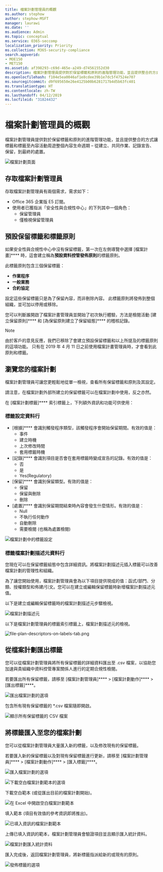 ```yaml
---
title: 檔案計劃管理員的概觀
ms.author: stephow
author: stephow-MSFT
manager: laurawi
ms.date: ''
ms.audience: Admin
ms.topic: conceptual
ms.service: O365-seccomp
localization_priority: Priority
ms.collection: M365-security-compliance
search.appverid:
- MOE150
- MET150
ms.assetid: af398293-c69d-465e-a249-d74561552d30
description: 檔案計劃管理員提供對於保留標籤和原則的進階管理功能，並且提供整合的方式讓標籤和標籤至內容活動周遊整個內容生命週期 – 從建立、共同作業、記錄宣告、保留，到最終的處置。
ms.openlocfilehash: f104e5ea0046af1e8cdee39b1e7dc5f47524e707
ms.sourcegitcommit: d9f695650e26e4125b00b6281717b4d5b63fc401
ms.translationtype: HT
ms.contentlocale: zh-TW
ms.lasthandoff: 04/12/2019
ms.locfileid: "31824432"
---
```

# <a name="overview-of-file-plan-manager"></a>檔案計劃管理員的概觀

檔案計劃管理員提供對於保留標籤和原則的進階管理功能，並且提供整合的方式讓標籤和標籤至內容活動周遊整個內容生命週期 – 從建立、共同作業、記錄宣告、保留，到最終的處置。

![檔案計劃頁面](media/file-plan-page.png)

## <a name="accessing-file-plan-manager"></a>存取檔案計劃管理員

存取檔案計劃管理員有兩個需求，需求如下：
- Office 365 企業版 E5 訂閱。
- 使用者已獲指派「安全性與合規性中心」的下列其中一個角色：
    - 保留管理員
    - 僅檢視保留管理員

## <a name="default-retention-labels-and-label-policy"></a>預設保留標籤和標籤原則

如果安全性與合規性中心中沒有保留標籤，第一次在左側導覽中選擇 [檔案計畫]**** 時，這會建立稱為**預設資料控管發佈原則**的標籤原則。 

此標籤原則包含三個保留標籤：

- **作業程序**
- **一般業務**
- **合約協定**

設定這些保留標籤只是為了保留內容，而非刪除內容。 此標籤原則將發佈到整個組織，並可加以停用或移除。 

您可以判斷誰開啟了檔案計畫管理員並開始了初次執行體驗，方法是檢閱活動 [建立保留原則]**** 和 [為保留原則建立了保留組態]**** 的稽核記錄。

> [!NOTE]
> 由於客戶的意見反應，我們已移除了會建立預設保留標籤和以上所提及的標籤原則的這項功能。 只有在 2019 年 4 月 11 日之前使用檔案計畫管理員時，才會看到此原則和標籤。

## <a name="navigating-your-file-plan"></a>瀏覽您的檔案計劃

檔案計劃管理員可讓您更輕鬆地從單一檢視，查看所有保留標籤和原則及其設定。

請注意，在檔案計劃外部所建立的保留標籤可以在檔案計劃中使用，反之亦然。

在 [檔案計劃標籤]**** 索引標籤上，下列額外資訊和功能可供使用：

### <a name="label-settings-columns"></a>標籤設定資料行

- [根據]**** 會識別觸發程序類型，該觸發程序會開始保留期間。有效的值是：
    - 事件
    - 建立時機
    - 上次修改時間
    - 套用標籤時機
- [記錄]**** 會識別項目是否會在套用標籤時變成宣告的記錄。有效的值是：
    - 否
    - 是
    - Yes(Regulatory)
- [保留]**** 會識別保留類型。有效的值是：
    - 保留
    - 保留與刪除
    - 刪除
- [處置]**** 會識別保留期間結束時內容會發生什麼情形。有效的值是：
    - Null
    - 不執行任何動作
    - 自動刪除
    - 需要檢閱 (也稱為處置檢閱)

![檔案計劃中的標籤設定](media/file-plan-label-columns.png)

### <a name="label-file-plan-descriptors-columns"></a>標籤檔案計劃描述元資料行

您現在可以在保留標籤組態中包含詳細資訊。將檔案計劃描述元插入標籤可以改善檔案計劃的管理性和組織。

為了讓您開始使用，檔案計劃管理員會為以下項目提供現成的值：函式/部門、分類、授權類型和佈建/引文。您可以在建立或編輯保留標籤時新增檔案計劃描述元值。

以下是建立或編輯保留標籤時的檔案計劃描述元步驟檢視。

![檔案計劃描述元](media/file-plan-descriptors.png)

以下是檔案計劃管理員的標籤索引標籤上，檔案計劃描述元的檢視。

![file-plan-descriptors-on-labels-tab.png](media/file-plan-descriptors-on-labels-tab.png)

## <a name="export-labels-out-of-your-file-plan"></a>從檔案計劃匯出標籤

您可以從檔案計劃管理員將所有保留標籤的詳細資料匯出至 .csv 檔案，以協助您加速與貴組織中資料控管專案關係人進行的定期合規性檢閱。

若要匯出所有保留標籤，請移至 [檔案計劃管理員]**** \> [檔案計劃動作]**** \> [匯出標籤]****。

![匯出檔案計劃的選項](media/file-plan-export-labels-option.png)

包含所有現有保留標籤的 *.csv 檔案隨即開啟。

![顯示所有保留標籤的 CSV 檔案](media/file-plan-csv-file.png)

## <a name="import-labels-into-your-file-plan"></a>將標籤匯入至您的檔案計劃

您可以從檔案計劃管理員大量匯入新的標籤，以及修改現有的保留標籤。

若要匯入新的保留標籤以及對現有保留標籤進行更新，請移至 [檔案計劃管理員]**** \> [檔案計劃動作]**** \> [匯入標籤]****。

![匯入檔案計劃的選項](media/file-plan-import-labels-option.png)

![下載空白檔案計劃範本的選項](media/file-plan-blank-template-option.png)

下載空白範本 (或從匯出目前的檔案計劃開始)。

![在 Excel 中開啟空白檔案計劃範本](media/file-plan-blank-template.png)

填入範本 (項目有效值的參考資訊即將推出)。

![已填入資訊的檔案計劃範本](media/file-plan-filled-out-template.png)

上傳已填入資訊的範本，檔案計劃管理員會驗證項目並且顯示匯入統計資料。

![檔案計劃匯入統計資料](media/file-plan-import-statistics.png)

匯入完成後，返回檔案計劃管理員，將新標籤指派給新的或現有的原則。

![發佈標籤的選項](media/file-plan-publish-labels-option.png)

